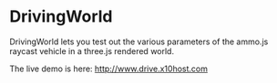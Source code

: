 # DrivingWorld

DrivingWorld lets you test out the various parameters of the ammo.js raycast vehicle in a three.js rendered world. 

The live demo is here: http://www.drive.x10host.com
